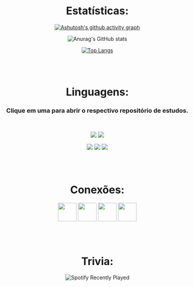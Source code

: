 <div align="center">
  
# Estatísticas:
[![Ashutosh's github activity graph](https://activity-graph.herokuapp.com/graph?username=VianaSamuel&bg_color=242424&color=20d464&line=20d464&point=137f3b&hide_border=true)](https://github.com/ashutosh00710/github-readme-activity-graph)
  
![Anurag's GitHub stats](https://github-readme-stats-vianasamuel.vercel.app/api?username=VianaSamuel&show_icons=true&theme=darcula&hide_border=1&custom_title=Stats%3A&line_height=30px&title_color=20d464&icon_color=20d464&role=OWNER,COLLABORATOR)
  
[![Top Langs](https://github-readme-stats-vianasamuel.vercel.app/api/top-langs/?username=VianaSamuel&theme=darcula&hide_border=1&custom_title=Top%20Languages%20by%20Commit&title_color=20d464&card_width=495&exclude_repo=spotify-box,music-box,productive-box,activity-box&role=OWNER,COLLABORATOR)](https://github.com/anuraghazra/github-readme-stats)
  
<br><br>

# Linguagens:
### Clique em uma para abrir o respectivo repositório de estudos.
<br>

<a href="https://github.com/VianaSamuelCV/Learning-WebDev"><img src="https://img.shields.io/badge/HTML5-E34F26?style=for-the-badge&logo=html5&logoColor=white"/></a>
<a href="https://github.com/VianaSamuelCV/Learning-WebDev"><img src="https://img.shields.io/badge/CSS3-1572B6?style=for-the-badge&logo=css3&logoColor=white"/></a>

<a href="https://github.com/VianaSamuelCV/Learning-C"><img src="https://img.shields.io/badge/C-00599C?style=for-the-badge&logo=c&logoColor=white"/></a> <a href="https://github.com/VianaSamuelCV/Learning-CPP"><img src="https://img.shields.io/badge/C%2B%2B-00599C?style=for-the-badge&logo=c%2B%2B&logoColor=white"/></a> <a href="https://github.com/VianaSamuelCV/Learning-Java"><img src="https://img.shields.io/badge/java-%23ED8B00.svg?style=for-the-badge&logo=java&logoColor=white"/></a>


<br><br>

# Conexões:
<a href="https://www.linkedin.com/in/samuel-luiz-viana/"><img src="https://www.vectorlogo.zone/logos/linkedin/linkedin-tile.svg" width="50"></a>
<a href="https://www.instagram.com/samuluizzz/"><img src="https://www.vectorlogo.zone/logos/instagram/instagram-tile.svg" width="50"></a>
<a href="https://www.sptfy.com/samuluizzz/"><img src="https://www.vectorlogo.zone/logos/spotify/spotify-tile.svg" width="50"></a>
<a href="https://steamcommunity.com/id/panenosistema"><img src="https://www.vectorlogo.zone/logos/steampowered/steampowered-tile.svg" width="50"></a>
  
<br><br>
  
# Trivia:
![Spotify Recently Played](https://spotify-recently-played-readme.vercel.app/api?user=5lmidc5vcdasdtbchdeo7t0m8&width=495)
</div>
